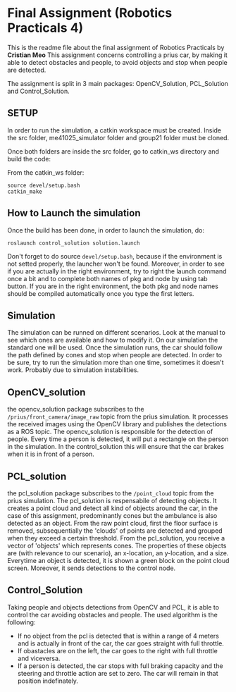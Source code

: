 # Final Assignment (Robotics Practicals 4)
This is the readme file about the final assignment of Robotics Practicals by **Cristian Meo**
This assignment concerns controlling a prius car, by making it able to detect obstacles and people, to avoid objects and stop when people are detected.

The assignment is split in 3 main packages: OpenCV_Solution, PCL_Solution and Control_Solution.

## SETUP

In order to run the simulation, a catkin workspace must be created. Inside the src folder, me41025_simulator folder and group21 folder must be cloned. 

Once both folders are inside the src folder, go to catkin_ws directory and build the code:

From the catkin_ws folder:

`source devel/setup.bash`<br>
`catkin_make`


## How to Launch the simulation

Once the build has been done, in order to launch the simulation, do:

`roslaunch control_solution solution.launch`

Don't forget to do source `devel/setup.bash`, because if the environment is not setted properly, the launcher won't be found. Moreover, in order to see if you are actually in the right environment, try to right the launch command once a bit and to complete both names of pkg and node by using tab button. If you are in the right environment, the both pkg and node names should be compiled automatically once you type the first letters. 

## Simulation 
The simulation can be runned on different scenarios. Look at the manual to see which ones are available and how to modify it. On our simulation the standard one will be used. 
Once the simulation runs, the car should follow the path defined by cones and stop when people are detected. In order to be sure, try to run the simulation more than one time, sometimes it doesn't work. Probably due to simulation instabilities. 

## OpenCV_solution 
the opencv_solution package subscribes to the 
`/prius/front_camera/image_raw`
topic from the prius simulation. It processes the received images using the OpenCV library and publishes the detections as a ROS topic. The opencv_solution is responsible for the detection of people. Every time a person is detected, it will put a rectangle on the person in the simulation. In the control_solution this will ensure that the car brakes when it is in front of a person.

## PCL_solution
the pcl_solution package subscribes to the
`/point_cloud`
topic from the prius simulation. The pcl_solution is respensabile of detecting objects. It creates a point cloud and detect all kind of objects around the car, in the case of this assignment, predominantly cones but the ambulance is also detected as an object. From the raw point cloud, first the floor surface is removed, subsequentially the 'clouds' of points are detected and grouped when they exceed a certain threshold. From the pcl_solution, you receive a vector of 'objects' which represents cones. The properties of these objects are (with relevance to our scenario), an x-location, an y-location, and a size.
Everytime an object is detected, it is shown a green block on the point cloud screen. Moreover, it sends detections to the control node. 


## Control_Solution
Taking people and objects detections from OpenCV and PCL, it is able to control the car avoiding obstacles and people. 
The used algorithm is the following:

* If no object from the pcl is detected that is within a range of 4 meters and is actually in front of the car, the car goes straight with full throttle. <br>
* If obastacles are on the left, the car goes to the right with full throttle and viceversa. <br>
* If a person is detected, the car stops with full braking capacity and the steering and throttle action are set to zero. The car will remain in that position indefinately.



